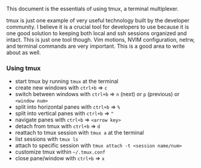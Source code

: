 This document is the essentials of using tmux, a terminal multiplexer.

tmux is just one example of very useful technology built by the developer community. I believe it is a crucial tool for
developers to use because it is one good solution to keeping both local and ssh sessions organized and intact. This is just one tool though. Vim motions, NVIM configuration, netrw, and terminal commands are very important. This is a good area to write about as well.

### Using tmux

- start tmux by running `tmux` at the terminal
- create new windows with `ctrl+b` => `c`
- switch between windows with `ctrl+b` => `n` (next) or `p` (previous) or `<window num>`
- split into horizontal panes with `ctrl+b` => `%`
- split into vertical panes with `ctrl+b` => `"`
- navigate panes with `ctrl+b` => `<arrow key>`
- detach from tmux with `ctrl+b` => `d` 
- reattach to tmux session with `tmux a` at the terminal
- list sessions with `tmux ls`
- attach to specific session with `tmux attach -t <session name/num>`
- customize tmux within `~/.tmux.conf`
- close pane/window with `ctrl+b` => `x`

